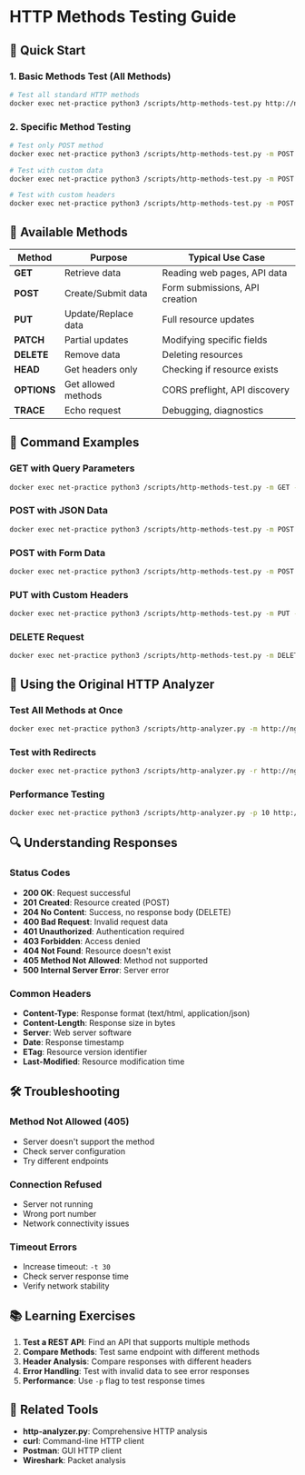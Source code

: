 # HTTP Methods Testing Guide

## 🚀 **Quick Start**

### **1. Basic Methods Test (All Methods)**
```bash
# Test all standard HTTP methods
docker exec net-practice python3 /scripts/http-methods-test.py http://nginx-basic:80
```

### **2. Specific Method Testing**
```bash
# Test only POST method
docker exec net-practice python3 /scripts/http-methods-test.py -m POST http://nginx-basic:80

# Test with custom data
docker exec net-practice python3 /scripts/http-methods-test.py -m POST -d '{"key":"value"}' http://nginx-basic:80

# Test with custom headers
docker exec net-practice python3 /scripts/http-methods-test.py -m POST -H "Content-Type:application/json" http://nginx-basic:80
```

## 🔧 **Available Methods**

| Method | Purpose | Typical Use Case |
|--------|---------|------------------|
| **GET** | Retrieve data | Reading web pages, API data |
| **POST** | Create/Submit data | Form submissions, API creation |
| **PUT** | Update/Replace data | Full resource updates |
| **PATCH** | Partial updates | Modifying specific fields |
| **DELETE** | Remove data | Deleting resources |
| **HEAD** | Get headers only | Checking if resource exists |
| **OPTIONS** | Get allowed methods | CORS preflight, API discovery |
| **TRACE** | Echo request | Debugging, diagnostics |

## 📝 **Command Examples**

### **GET with Query Parameters**
```bash
docker exec net-practice python3 /scripts/http-methods-test.py -m GET -p '{"page":1,"limit":10}' http://nginx-basic:80
```

### **POST with JSON Data**
```bash
docker exec net-practice python3 /scripts/http-methods-test.py -m POST -d '{"name":"John","email":"john@example.com"}' -H "Content-Type:application/json" http://nginx-basic:80
```

### **POST with Form Data**
```bash
docker exec net-practice python3 /scripts/http-methods-test.py -m POST -d '{"username":"test","password":"secret"}' http://nginx-basic:80
```

### **PUT with Custom Headers**
```bash
docker exec net-practice python3 /scripts/http-methods-test.py -m PUT -d '{"id":1,"status":"updated"}' -H "Content-Type:application/json" -H "Authorization:Bearer token123" http://nginx-basic:80
```

### **DELETE Request**
```bash
docker exec net-practice python3 /scripts/http-methods-test.py -m DELETE http://nginx-basic:80
```

## 🎯 **Using the Original HTTP Analyzer**

### **Test All Methods at Once**
```bash
docker exec net-practice python3 /scripts/http-analyzer.py -m http://nginx-basic:80
```

### **Test with Redirects**
```bash
docker exec net-practice python3 /scripts/http-analyzer.py -r http://nginx-basic:80
```

### **Performance Testing**
```bash
docker exec net-practice python3 /scripts/http-analyzer.py -p 10 http://nginx-basic:80
```

## 🔍 **Understanding Responses**

### **Status Codes**
- **200 OK**: Request successful
- **201 Created**: Resource created (POST)
- **204 No Content**: Success, no response body (DELETE)
- **400 Bad Request**: Invalid request data
- **401 Unauthorized**: Authentication required
- **403 Forbidden**: Access denied
- **404 Not Found**: Resource doesn't exist
- **405 Method Not Allowed**: Method not supported
- **500 Internal Server Error**: Server error

### **Common Headers**
- **Content-Type**: Response format (text/html, application/json)
- **Content-Length**: Response size in bytes
- **Server**: Web server software
- **Date**: Response timestamp
- **ETag**: Resource version identifier
- **Last-Modified**: Resource modification time

## 🛠️ **Troubleshooting**

### **Method Not Allowed (405)**
- Server doesn't support the method
- Check server configuration
- Try different endpoints

### **Connection Refused**
- Server not running
- Wrong port number
- Network connectivity issues

### **Timeout Errors**
- Increase timeout: `-t 30`
- Check server response time
- Verify network stability

## 📚 **Learning Exercises**

1. **Test a REST API**: Find an API that supports multiple methods
2. **Compare Methods**: Test same endpoint with different methods
3. **Header Analysis**: Compare responses with different headers
4. **Error Handling**: Test with invalid data to see error responses
5. **Performance**: Use `-p` flag to test response times

## 🔗 **Related Tools**

- **http-analyzer.py**: Comprehensive HTTP analysis
- **curl**: Command-line HTTP client
- **Postman**: GUI HTTP client
- **Wireshark**: Packet analysis
